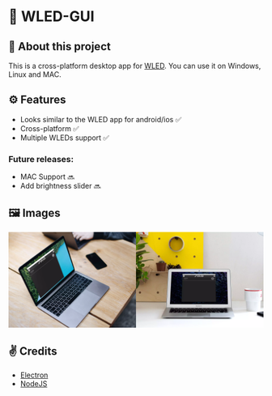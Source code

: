 # 🌈 WLED-GUI

## 👋 About this project
This is a cross-platform desktop app for [WLED](https://github.com/Aircoookie/WLED). You can use it on Windows, Linux and MAC.

## ⚙️ Features
- Looks similar to the WLED app for android/ios ✅
- Cross-platform ✅
- Multiple WLEDs support ✅

### Future releases:
- MAC Support 🔜
- Add brightness slider 🔜

## 🖼️ Images
<img src="/images/macbook-pro-space-gray-on-the-wooden-table.png" width="50%"><img src="/images/bright-office-enviroment-with-macbook-air.png" width="50%">
 
## ✌️ Credits
- [Electron](https://www.electronjs.org/)
- [NodeJS](https://nodejs.org/)

